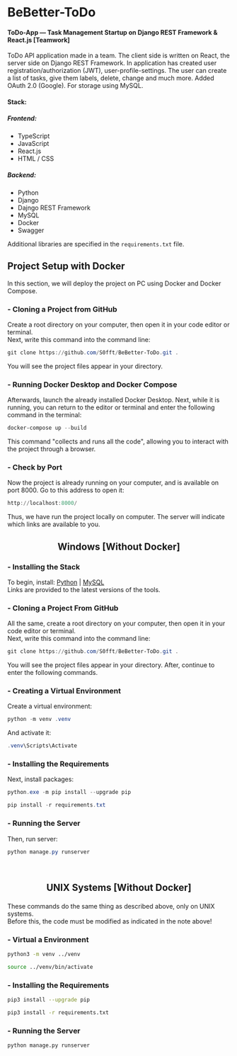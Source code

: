 # BeBetter-ToDo
#### ToDo-App — Task Management Startup on Django REST Framework & React.js [Teamwork]

ToDo API application made in a team. The client side is written on React, the server side on Django REST Framework.
In application has created user registration/authorization (JWT), user-profile-settings. The user can create a list of tasks, give them labels, delete, change and much more.
Added OAuth 2.0 (Google). For storage using MySQL.

#### Stack:
##### Frontend:
 - TypeScript
 - JavaScript
 - React.js
 - HTML / CSS
 ##### Backend:
 - Python
 - Django
 - Dajngo REST Framework
 - MySQL
 - Docker
 - Swagger

Additional libraries are specified in the `requirements.txt` file.

## Project Setup with Docker
In this section, we will deploy the project on PC using Docker and Docker Compose.

### - Cloning a Project from GitHub
Create a root directory on your computer, then open it in your code editor or terminal.
<br>
Next, write this command into the command line:
```powershell
git clone https://github.com/S0fft/BeBetter-ToDo.git .
```
You will see the project files appear in your directory.

### - Running Docker Desktop and Docker Compose
Afterwards, launch the already installed Docker Desktop. Next, while it is running, you can return to the editor or terminal and enter the following command in the terminal:
```powershell
docker-compose up --build
```
This command "collects and runs all the code", allowing you to interact with the project through a browser.

### - Check by Port
Now the project is already running on your computer, and is available on port 8000.
Go to this address to open it:
```powershell
http://localhost:8000/
```
Thus, we have run the project locally on computer. The server will indicate which links are available to you.

## <p align="center">Windows [Without Docker]</p>

### - Installing the Stack
To begin, install: [Python](https://www.python.org/downloads/) | [MySQL](https://www.mysql.com/downloads/) <br> Links are provided to the latest versions of the tools.
<br>

### - Cloning a Project From GitHub
All the same, сreate a root directory on your computer, then open it in your code editor or terminal.
<br>
Next, write this command into the command line:
```powershell
git clone https://github.com/S0fft/BeBetter-ToDo.git .
```
You will see the project files appear in your directory. After, continue to enter the following commands.

### - Creating a Virtual Environment
Create a virtual environment:
```powershell
python -m venv .venv
```

And activate it:

```powershell
.venv\Scripts\Activate
```

### - Installing the Requirements
Next, install packages:

```powershell
python.exe -m pip install --upgrade pip
```
```powershell
pip install -r requirements.txt
```

<!-- ### Fixtures
Load data from fixture for devices
```powershell
code
``` -->

### - Running the Server
Then, run server:
```powershell
python manage.py runserver
```
<br>

<!-- ---------------------------------------------- -->

## <p align="center">UNIX Systems [Without Docker]</p>
These commands do the same thing as described above, only on UNIX systems. <br> Before this, the code must be modified as indicated in the note above!
<br>

### - Virtual a Environment
```bash
python3 -m venv ../venv
```

```bash
source ../venv/bin/activate
```

### - Installing the Requirements
```bash
pip3 install --upgrade pip
```
```bash
pip3 install -r requirements.txt
```

<!-- ### Fixtures
```bash
code
``` -->

### - Running the Server
```bash
python manage.py runserver
```
</details>
